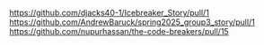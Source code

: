 https://github.com/djacks40-1/Icebreaker_Story/pull/1
https://github.com/AndrewBaruck/spring2025_group3_story/pull/1
https://github.com/nupurhassan/the-code-breakers/pull/15

